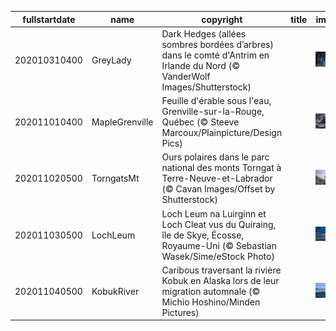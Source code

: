 |fullstartdate|name|copyright|title|image|
|--|--|--|--|--|
202010310400|GreyLady|Dark Hedges (allées sombres bordées d’arbres) dans le comté d'Antrim en Irlande du Nord (© VanderWolf Images/Shutterstock)||![](/fr-CA/2020/11/202010310400GreyLady.jpg)|
202011010400|MapleGrenville|Feuille d'érable sous l'eau, Grenville-sur-la-Rouge, Québec (© Steeve Marcoux/Plainpicture/Design Pics)||![](/fr-CA/2020/11/202011010400MapleGrenville.jpg)|
202011020500|TorngatsMt|Ours polaires dans le parc national des monts Torngat à Terre-Neuve-et-Labrador (© Cavan Images/Offset by Shutterstock)||![](/fr-CA/2020/11/202011020500TorngatsMt.jpg)|
202011030500|LochLeum|Loch Leum na Luirginn et Loch Cleat vus du Quiraing, île de Skye, Écosse, Royaume-Uni (© Sebastian Wasek/Sime/eStock Photo)||![](/fr-CA/2020/11/202011030500LochLeum.jpg)|
202011040500|KobukRiver|Caribous traversant la rivière Kobuk en Alaska lors de leur migration automnale (© Michio Hoshino/Minden Pictures)||![](/fr-CA/2020/11/202011040500KobukRiver.jpg)|
